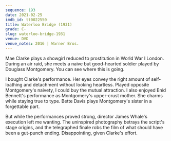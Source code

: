 ```yaml
---
sequence: 193
date: 2021-02-25
imdb_id: tt0022550
title: Waterloo Bridge (1931)
grade: C-
slug: waterloo-bridge-1931
venue: DVD
venue_notes: 2016 | Warner Bros.
---
```


Mae Clarke plays a showgirl reduced to prostitution in World War I London. During an air raid, she meets a naive but good-hearted soldier played by Douglass Montgomery. You can see where this is going.

<!-- end -->

I bought Clarke's performance. Her eyes convey the right amount of self-loathing and detachment without looking heartless. Played opposite Montgomery's naivety, I could buy the mutual attraction. I also enjoyed Enid Bennett's performance as Montgomery's upper-crust mother. She charms while staying true to type. Bette Davis plays Montgomery's sister in a forgettable part.

But while the performances proved strong, director James Whale's execution left me wanting. The uninspired photography betrays the script's stage origins, and the telegraphed finale robs the film of what should have been a gut-punch ending. Disappointing, given Clarke's effort.
